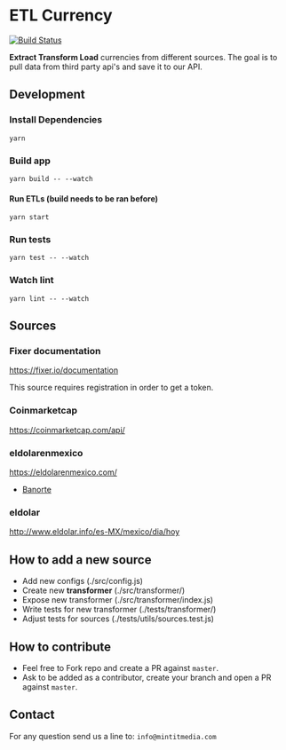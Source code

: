 # ETL Currency

[![Build Status](https://travis-ci.org/garciadiazjaime/etl-currency.svg)](https://travis-ci.org/garciadiazjaime/etl-currency)

**Extract Transform Load** currencies from different sources.
The goal is to pull data from third party api's and save it to our API.

Development
----

###  Install Dependencies

`yarn`

### Build app

`yarn build -- --watch`

#### Run ETLs (build needs to be ran before)

`yarn start`

### Run tests
`yarn test -- --watch`

### Watch lint
`yarn lint -- --watch`


Sources
----

### Fixer documentation
https://fixer.io/documentation

This source requires registration in order to get a token.

### Coinmarketcap
https://coinmarketcap.com/api/

### eldolarenmexico
https://eldolarenmexico.com/
- [Banorte](goo.gl/UaTgzD)

### eldolar
http://www.eldolar.info/es-MX/mexico/dia/hoy


How to add a new source
----

- Add new configs (./src/config.js)
- Create new **transformer** (./src/transformer/)
- Expose new transformer (./src/transformer/index.js)
- Write tests for new transformer (./tests/transformer/)
- Adjust tests for sources (./tests/utils/sources.test.js)

How to contribute
----
- Feel free to Fork repo and create a PR against `master`.
- Ask to be added as a contributor, create your branch and open a PR against `master`.

Contact
----
For any question send us a line to: `info@mintitmedia.com`
